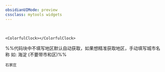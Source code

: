```yaml
---
obsidianUIMode: preview
cssclass: mytools widgets
---
```


<br>

```jsx:
<ColorfulClock></ColorfulClock>
```


%%代码块中不填写地区默认自动获取，如果想精准获取地区，手动填写城市名称 如: 海淀 (不要带市和区)%%
```jsx::Weather
石家庄
```
